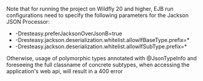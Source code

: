 Note that for running the project on Wildfly 20 and higher, EJB run configurations need to specify the following parameters for the Jackson JSON Processor:
+ -Dresteasy.preferJacksonOverJsonB=true 
+ -Dresteasy.jackson.deserialization.whitelist.allowIfBaseType.prefix=* 
+ -Dresteasy.jackson.deserialization.whitelist.allowIfSubType.prefix=*

Otherwise, usage of polymorphic types annotated with @JsonTypeInfo and foreseeing the full classname of concrete subtypes, when accessing the application's web api, will result in a 400 error